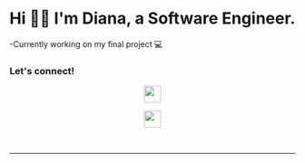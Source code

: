 # Hi 👋🏾 I'm Diana, a Software Engineer.

-Currently working on my final project 💻

### Let's connect!

[<p align="center"><img height="30" src = "https://img.shields.io/badge/gmail-c14438?&style=flat&logo=gmail&logoColor=white"></p>][email]
[<p align="center"><center><img height="30" src="https://img.shields.io/badge/linkedin-blue.svg?&style=flat&logo=linkedin&logoColor=white" /></p>][linkedin]

<br />
<hr />

[email]: mailto:marcelindiana@yahoo.com/
[linkedin]: https://www.linkedin.com/in/diana-marcelin95
